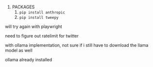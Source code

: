 1. PACKAGES
    1. `pip install anthropic`
    2. `pip install tweepy`

will try again with playwright

need to figure out ratelimit for twitter

with ollama implementation, not sure if i still have to download the llama model as well

ollama already installed